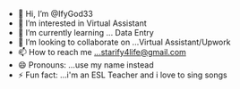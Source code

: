 - 👋 Hi, I’m @IfyGod33
- 👀 I’m interested in Virtual Assistant
- 🌱 I’m currently learning ... Data Entry
- 💞️ I’m looking to collaborate on ...Virtual Assistant/Upwork
- 📫 How to reach me ...starify4life@gmail.com
- 😄 Pronouns: ...use my name instead
- ⚡ Fun fact: ...i'm an ESL Teacher and i love to sing songs

<!---
IfyGod33/IfyGod33 is a ✨ special ✨ repository because its `README.md` (this file) appears on your GitHub profile.
You can click the Preview link to take a look at your changes.
--->

